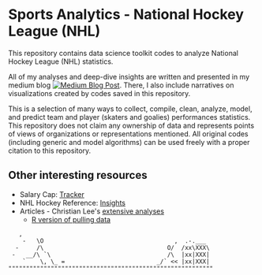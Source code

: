 # Sports Analytics - National Hockey League (NHL)

This repository contains data science toolkit codes to analyze National Hockey League (NHL) statistics. 

All of my analyses and deep-dive insights are written and presented in my medium blog [![Medium Blog Post](https://img.shields.io/badge/doc-latest-blue.svg)](https://medium.com/@thinkingjustin). There, I also include narratives on visualizations created by codes saved in this repository.

This is a selection of many ways to collect, compile, clean, analyze, model, and predict team and player (skaters and goalies) performances statistics. This repository does not claim any ownership of data and represents points of views of organizations or representations mentioned. All original codes (including generic and model algorithms) can be used freely with a proper citation to this repository.

## Other interesting resources
- Salary Cap: [Tracker](https://puckpedia.com/#salary-cap)
- NHL Hockey Reference: [Insights](https://www.hockeyzoneplus.com/)
- Articles - Christian Lee's [extensive analyses](https://medium.com/hockey-stats)
  - [R version of pulling data](https://medium.com/hockey-stats/how-to-scrape-nhl-com-dynamic-data-in-r-using-rvest-and-rselenium-ba3b5d87c728)

```
   ,
    -   \O                                     ,  .-.___
  -     /\                                   O/  /xx\XXX\
 -   __/\ `\                                 /\  |xx|XXX|
    `    \, \_ =                          _/` << |xx|XXX|
""""""""""""""""""""""""""""""""""""""""""""""""""""""""""
```
